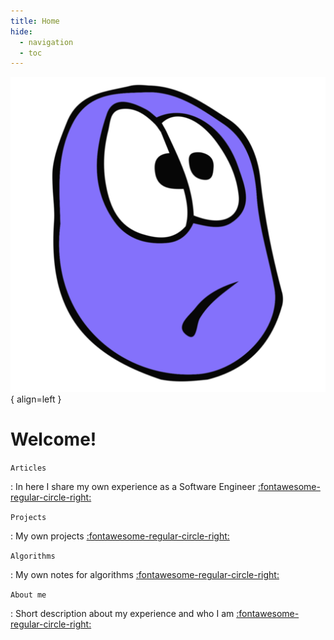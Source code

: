 ```yaml
---
title: Home
hide:
  - navigation
  - toc
---
```


![Image title](assets/logo.png){ align=left }

# Welcome!

`Articles`

: In here I share my own experience as a Software Engineer [:fontawesome-regular-circle-right:](blog)

`Projects`

: My own projects [:fontawesome-regular-circle-right:](projects)

`Algorithms`

: My own notes for algorithms [:fontawesome-regular-circle-right:](algorithms)

`About me`

: Short description about my experience and who I am [:fontawesome-regular-circle-right:](about-me)

